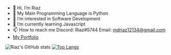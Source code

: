 - 👋 Hi, I’m Riaz
- 🐍 My Main Programming Language is Python
- 👀 I’m interested in Software Development
- 🌱 I’m currently learning Javascript
- 📫 How to reach me 
Discord: Riaz#5744
Email: mdriaz12134@gmail.com
- <a href="https://rizzler.vercel.app" target="_blank" style="list-style: none; a:link, a:visited, a:hover, a:active { text-decoration: none; color: #141321; " > My Portfolio </a>
<!---
R14Z/R14Z is a ✨ special ✨ repository because its `README.md` (this file) appears on your GitHub profile.
You can click the Preview link to take a look at your changes.
--->
![Riaz's GitHub stats](https://github-readme-stats.vercel.app/api?username=R14Z&show_icons=true&theme=radical)
[![Top Langs](https://github-readme-stats.vercel.app/api/top-langs/?username=R14Z&theme=radical&jupyter%20notebook)](https://github.com/R14Z/github-readme-stats)
